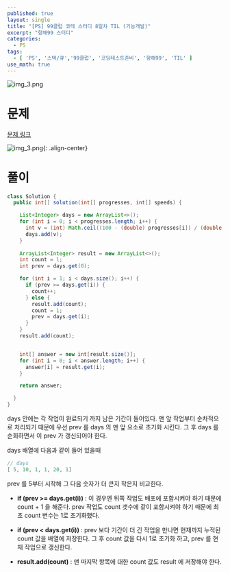 ```yaml
---
published: true
layout: single
title: "[PS] 99클럽 코테 스터디 8일차 TIL (기능개발)"
excerpt: "항해99 스터디"
categories:
  - PS
tags:
  - [ 'PS', '스택/큐','99클럽', '코딩테스트준비', '항해99', 'TIL' ]
use_math: true
---
```


![img_3.png](https://zhtmr.github.io/static-files-for-posting/20240722/99club_TIL_thumbnail/%EA%B8%B0%EB%B3%B8%ED%98%951_java.png?raw=true)

# 문제

[문제 링크](https://school.programmers.co.kr/learn/courses/30/lessons/42586)

![img_3.png](https://zhtmr.github.io/static-files-for-posting/20240729/ex.png?raw=true){: .align-center}

# 풀이
```java
class Solution {
  public int[] solution(int[] progresses, int[] speeds) {

    List<Integer> days = new ArrayList<>();
    for (int i = 0; i < progresses.length; i++) {
      int v = (int) Math.ceil((100 - (double) progresses[i]) / (double) speeds[i]);
      days.add(v);
    }
    
    ArrayList<Integer> result = new ArrayList<>();
    int count = 1;
    int prev = days.get(0);

    for (int i = 1; i < days.size(); i++) {
      if (prev >= days.get(i)) {
        count++;
      } else {
        result.add(count);
        count = 1;
        prev = days.get(i);
      }
    }
    result.add(count);


    int[] answer = new int[result.size()];
    for (int i = 0; i < answer.length; i++) {
      answer[i] = result.get(i);
    }

    return answer;

  }
}
```
days 안에는 각 작업이 완료되기 까지 남은 기간이 들어있다. 맨 앞 작업부터 순차적으로 처리되기 때문에 우선
prev 를 days 의 맨 앞 요소로 초기화 시킨다. 그 후 days 를 순회하면서 이 prev 가 갱신되어야 한다.

days 배열에 다음과 같이 들어 있을때
```java
// days
[ 5, 10, 1, 1, 20, 1]
```

prev 를 5부터 시작해 그 다음 숫자가 더 큰지 작은지 비교한다. 
- **if (prev >= days.get(i))** : 이 경우엔 뒤쪽 작업도 배포에 포함시켜야 하기 때문에 count + 1 을 해준다. prev 작업도 count 갯수에 같이 포함시켜야 하기 때문에 최초 count 변수는 1로 초기화했다. 

- **if (prev < days.get(i))** : prev 보다 기간이 더 긴 작업을 만나면 현재까지 누적된 count 값을 배열에 저장한다. 그 후 count 값을 다시 1로 초기화 하고, prev 를 현재 작업으로 갱신한다.

- **result.add(count)** : 맨 마지막 항목에 대한 count 값도 result 에 저장해야 한다.


